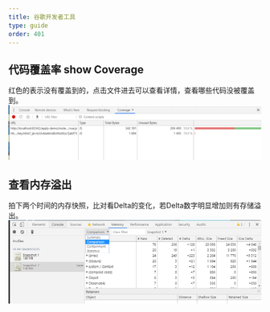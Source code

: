 ```yaml
---
title: 谷歌开发者工具
type: guide
order: 401
---
```


## 代码覆盖率 show Coverage
红色的表示没有覆盖到的，点击文件进去可以查看详情，查看哪些代码没被覆盖到。
![查看代码覆盖率](../images/broswer/查看代码覆盖率.png)


## 查看内存溢出
拍下两个时间的内存快照，比对看Delta的变化，若Delta数字明显增加则有存储溢出。
![查看内存溢出](../images/broswer/查看内存溢出.png)
